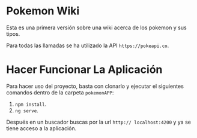 # Pokemon Wiki

Esta es una primera versión sobre una wiki acerca de los pokemon y sus tipos.

Para todas las llamadas se ha utilizado la API ```https://pokeapi.co```.

# Hacer Funcionar La Aplicación
Para hacer uso del proyecto, basta con clonarlo y ejecutar el siguientes comandos dentro de la carpeta ```pokemonAPP```:
1.  ```npm install```.
2. ```ng serve```.

Después en un buscador buscas por la url ```http:// localhost:4200``` y ya se tiene acceso a la aplicación.
